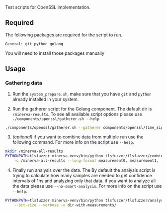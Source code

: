 Test scripts for OpenSSL implementation.

## Required

The following packages are required for the script to run.

    General: git python golang

You will need to install those packages manually

## Usage

### Gathering data

1) Run the `system_prepare.sh`, make sure that you have `git` and `python`
already installed in your system.

2) Run the gatherer script for the Golang component. The default dir is
`/minerva-results`. To see all available script options please use
`./components/openssl/gatherer.sh --help`

```bash
./components/openssl/gatherer.sh --gatherer components/openssl/time_sign_golang.go
```

3) *(optional)* if you want to combine data from multiple run use the following
command. For more info on the script use `--help`.

```bash
mkdir /minerva-all-results
PYTHONPATH=tlsfuzzer minerva-venv/bin/python tlsfuzzer/tlsfuzzer/combine.py \
    -o /minerva-all-results --long-format measurement0, measurement1, ...
```

4) Finally run analysis over the data. The By default the analysis script is trying
to calculate how many samples are needed to get confidence intervals of 1ns
and analyzing only that data. if you want to analyze all the data please use
`--no-smart-analysis`. For more info on the script use `--help`.

```bash
PYTHONPATH=tlsfuzzer minerva-venv/bin/python tlsfuzzer/tlsfuzzer/analysis.py \
    --bit-size --verbose -o dir-with-measurements/
```